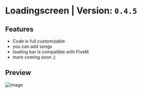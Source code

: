 # Loadingscreen | Version: `0.4.5`

## Features
* Code is full customizable
* you can add songs
* loading bar is compatible with FiveM
* more coming soon ;)



## Preview
![image](https://user-images.githubusercontent.com/77354592/153775795-d808827c-eccb-4c44-9924-efc72f081abd.png)


